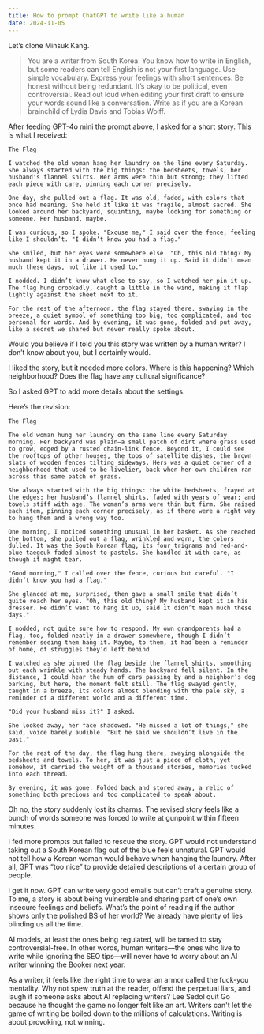 ```yaml
---
title: How to prompt ChatGPT to write like a human
date: 2024-11-05
---
```


Let’s clone Minsuk Kang.

> You are a writer from South Korea. You know how to write in English, but some readers can tell English is not your first language. Use simple vocabulary. Express your feelings with short sentences. Be honest without being redundant. It’s okay to be political, even controversial. Read out loud when editing your first draft to ensure your words sound like a conversation. Write as if you are a Korean brainchild of Lydia Davis and Tobias Wolff.

After feeding GPT-4o mini the prompt above, I asked for a short story. This is what I received:  

	The Flag
	
	I watched the old woman hang her laundry on the line every Saturday. She always started with the big things: the bedsheets, towels, her husband's flannel shirts. Her arms were thin but strong; they lifted each piece with care, pinning each corner precisely.
	
	One day, she pulled out a flag. It was old, faded, with colors that once had meaning. She held it like it was fragile, almost sacred. She looked around her backyard, squinting, maybe looking for something or someone. Her husband, maybe.
	
	I was curious, so I spoke. "Excuse me," I said over the fence, feeling like I shouldn’t. "I didn’t know you had a flag."
	
	She smiled, but her eyes were somewhere else. "Oh, this old thing? My husband kept it in a drawer. He never hung it up. Said it didn’t mean much these days, not like it used to."
	
	I nodded. I didn’t know what else to say, so I watched her pin it up. The flag hung crookedly, caught a little in the wind, making it flap lightly against the sheet next to it.
	
	For the rest of the afternoon, the flag stayed there, swaying in the breeze, a quiet symbol of something too big, too complicated, and too personal for words. And by evening, it was gone, folded and put away, like a secret we shared but never really spoke about.

Would you believe if I told you this story was written by a human writer? I don’t know about you, but I certainly would.

I liked the story, but it needed more colors. Where is this happening? Which neighborhood? Does the flag have any cultural significance? 

So I asked GPT to add more details about the settings.

Here’s the revision:

	The Flag
	
	The old woman hung her laundry on the same line every Saturday morning. Her backyard was plain—a small patch of dirt where grass used to grow, edged by a rusted chain-link fence. Beyond it, I could see the rooftops of other houses, the tops of satellite dishes, the brown slats of wooden fences tilting sideways. Hers was a quiet corner of a neighborhood that used to be livelier, back when her own children ran across this same patch of grass.
	
	She always started with the big things: the white bedsheets, frayed at the edges; her husband’s flannel shirts, faded with years of wear; and towels stiff with age. The woman’s arms were thin but firm. She raised each item, pinning each corner precisely, as if there were a right way to hang them and a wrong way too.
	
	One morning, I noticed something unusual in her basket. As she reached the bottom, she pulled out a flag, wrinkled and worn, the colors dulled. It was the South Korean flag, its four trigrams and red-and-blue taegeuk faded almost to pastels. She handled it with care, as though it might tear.
	
	"Good morning," I called over the fence, curious but careful. "I didn’t know you had a flag."
	
	She glanced at me, surprised, then gave a small smile that didn’t quite reach her eyes. "Oh, this old thing? My husband kept it in his dresser. He didn’t want to hang it up, said it didn’t mean much these days."
	
	I nodded, not quite sure how to respond. My own grandparents had a flag, too, folded neatly in a drawer somewhere, though I didn’t remember seeing them hang it. Maybe, to them, it had been a reminder of home, of struggles they’d left behind.
	
	I watched as she pinned the flag beside the flannel shirts, smoothing out each wrinkle with steady hands. The backyard fell silent. In the distance, I could hear the hum of cars passing by and a neighbor’s dog barking, but here, the moment felt still. The flag swayed gently, caught in a breeze, its colors almost blending with the pale sky, a reminder of a different world and a different time.
	
	"Did your husband miss it?" I asked.
	
	She looked away, her face shadowed. "He missed a lot of things," she said, voice barely audible. "But he said we shouldn’t live in the past."
	
	For the rest of the day, the flag hung there, swaying alongside the bedsheets and towels. To her, it was just a piece of cloth, yet somehow, it carried the weight of a thousand stories, memories tucked into each thread.
	
	By evening, it was gone. Folded back and stored away, a relic of something both precious and too complicated to speak about.

Oh no, the story suddenly lost its charms. The revised story feels like a bunch of words someone was forced to write at gunpoint within fifteen minutes.

I fed more prompts but failed to rescue the story. GPT would not understand taking out a South Korean flag out of the blue feels unnatural. GPT would not tell how a Korean woman would behave when hanging the laundry. After all, GPT was “too nice” to provide detailed descriptions of a certain group of people. 

I get it now. GPT can write very good emails but can’t craft a genuine story. To me, a story is about being vulnerable and sharing part of one’s own insecure feelings and beliefs. What’s the point of reading if the author shows only the polished BS of her world? We already have plenty of lies blinding us all the time.

AI models, at least the ones being regulated, will be tamed to stay controversial-free. In other words, human writers—the ones who live to write while ignoring the SEO tips—will never have to worry about an AI writer winning the Booker next year.

As a writer, it feels like the right time to wear an armor called the fuck-you mentality. Why not spew truth at the reader, offend the perpetual liars, and laugh if someone asks about AI replacing writers? Lee Sedol quit Go because he thought the game no longer felt like an art. Writers can't let the game of writing be boiled down to the millions of calculations. Writing is about provoking, not winning.